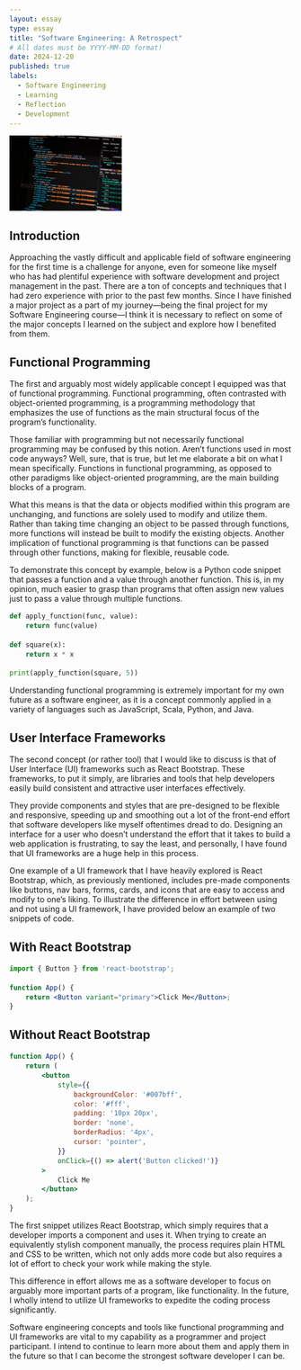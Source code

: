 ```yaml
---
layout: essay
type: essay
title: "Software Engineering: A Retrospect"
# All dates must be YYYY-MM-DD format!
date: 2024-12-20
published: true
labels:
  - Software Engineering
  - Learning
  - Reflection
  - Development
---
```


<img width="200px" class="rounded float-start pe-4 mb-4 w-100" src="../img/engineer.jpg">

## Introduction  

Approaching the vastly difficult and applicable field of software engineering for the first time is a challenge for anyone, even for someone like myself who has had plentiful experience with software development and project management in the past. There are a ton of concepts and techniques that I had zero experience with prior to the past few months. Since I have finished a major project as a part of my journey—being the final project for my Software Engineering course—I think it is necessary to reflect on some of the major concepts I learned on the subject and explore how I benefited from them.  

## Functional Programming  

The first and arguably most widely applicable concept I equipped was that of functional programming. Functional programming, often contrasted with object-oriented programming, is a programming methodology that emphasizes the use of functions as the main structural focus of the program’s functionality.  

Those familiar with programming but not necessarily functional programming may be confused by this notion. Aren’t functions used in most code anyways? Well, sure, that is true, but let me elaborate a bit on what I mean specifically. Functions in functional programming, as opposed to other paradigms like object-oriented programming, are the main building blocks of a program.  

What this means is that the data or objects modified within this program are unchanging, and functions are solely used to modify and utilize them. Rather than taking time changing an object to be passed through functions, more functions will instead be built to modify the existing objects. Another implication of functional programming is that functions can be passed through other functions, making for flexible, reusable code.  

To demonstrate this concept by example, below is a Python code snippet that passes a function and a value through another function. This is, in my opinion, much easier to grasp than programs that often assign new values just to pass a value through multiple functions.  

```python
def apply_function(func, value): 
    return func(value)

def square(x): 
    return x * x

print(apply_function(square, 5))
```
Understanding functional programming is extremely important for my own future as a software engineer, as it is a concept commonly applied in a variety of languages such as JavaScript, Scala, Python, and Java.

## User Interface Frameworks
The second concept (or rather tool) that I would like to discuss is that of User Interface (UI) frameworks such as React Bootstrap. These frameworks, to put it simply, are libraries and tools that help developers easily build consistent and attractive user interfaces effectively.

They provide components and styles that are pre-designed to be flexible and responsive, speeding up and smoothing out a lot of the front-end effort that software developers like myself oftentimes dread to do. Designing an interface for a user who doesn’t understand the effort that it takes to build a web application is frustrating, to say the least, and personally, I have found that UI frameworks are a huge help in this process.

One example of a UI framework that I have heavily explored is React Bootstrap, which, as previously mentioned, includes pre-made components like buttons, nav bars, forms, cards, and icons that are easy to access and modify to one’s liking. To illustrate the difference in effort between using and not using a UI framework, I have provided below an example of two snippets of code.

## With React Bootstrap
```jsx
import { Button } from 'react-bootstrap';

function App() {
    return <Button variant="primary">Click Me</Button>;
}
```
## Without React Bootstrap
```jsx
function App() {
    return (
        <button
            style={{
                backgroundColor: '#007bff',
                color: '#fff',
                padding: '10px 20px',
                border: 'none',
                borderRadius: '4px',
                cursor: 'pointer',
            }}
            onClick={() => alert('Button clicked!')}
        >
            Click Me
        </button>
    );
}
```
The first snippet utilizes React Bootstrap, which simply requires that a developer imports a component and uses it. When trying to create an equivalently stylish component manually, the process requires plain HTML and CSS to be written, which not only adds more code but also requires a lot of effort to check your work while making the style.

This difference in effort allows me as a software developer to focus on arguably more important parts of a program, like functionality. In the future, I wholly intend to utilize UI frameworks to expedite the coding process significantly.

Software engineering concepts and tools like functional programming and UI frameworks are vital to my capability as a programmer and project participant. I intend to continue to learn more about them and apply them in the future so that I can become the strongest software developer I can be.
